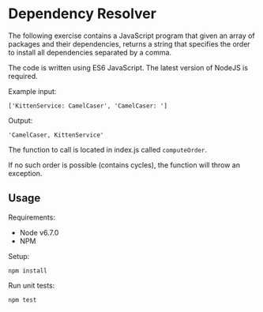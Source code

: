 # Dependency Resolver
The following exercise contains a JavaScript program that given an array
of packages and their dependencies, returns a string that specifies the
order to install all dependencies separated by a comma.

The code is written using ES6 JavaScript. The latest version of NodeJS is required.

Example input:
```
['KittenService: CamelCaser', 'CamelCaser: ']
```

Output:
```
'CamelCaser, KittenService'
```

The function to call is located in index.js called `computeOrder`.

If no such order is possible (contains cycles), the function will throw an exception.

## Usage
Requirements:
- Node v6.7.0
- NPM

Setup:
```
npm install
```

Run unit tests:
```
npm test
```
